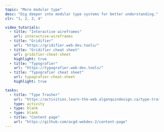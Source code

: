 ```yaml
---
topic: "More modular type"
desc: "Dig deeper into modular type systems for better understanding."
clr: "1, 2, 3, 4"

video_tutorials:
  - title: "Interactive wireframes"
    url: interactive-wireframes
  - title: "Gridifier"
    url: "https://gridifier.web-dev.tools/"
  - title: "Gridifier cheat sheet"
    url: gridifier-cheat-sheet
    highlight: true
  - title: "Typografier"
    url: "https://typografier.web-dev.tools/"
  - title: "Typografier cheat sheet"
    url: typografier-cheat-sheet
    highlight: true

tasks:
  - title: "Type Trasher"
    url: "https://activities.learn-the-web.algonquindesign.ca/type-trasher/"
    type: activity
  - type: blank
  - type: blank
  - title: "Content page"
    url: "https://github.com/acgd-webdev-2/content-page"
---
```

